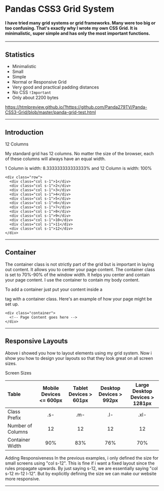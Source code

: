 # Pandas CSS3 Grid System
#### I have tried many grid systems or grid frameworks. Many were too big or too confusing. That's exactly why I wrote my own CSS Grid. It is minimalistic, super simple and has only the most important functions. 

---

## Statistics
- Minimalistic
- Small
- Simple
- Normal or Responsive Grid
- Very good and practical padding distances
- No CSS `!Important`
- Only about 2200 bytes

https://htmlpreview.github.io/?https://github.com/Panda279TV/Panda-CSS3-Grid/blob/master/panda-grid-test.html

---

## Introduction
12 Columns

My standard grid has 12 columns. No matter the size of the browser, each of these columns will always have an equal width.

1 Column is width: 8.333333333333333% and 12 Column is width: 100%

    <div class="row">
      <div class="col s-1">1</div>
      <div class="col s-1">2</div>
      <div class="col s-1">3</div>
      <div class="col s-1">4</div>
      <div class="col s-1">5</div>
      <div class="col s-1">6</div>
      <div class="col s-1">7</div>
      <div class="col s-1">8</div>
      <div class="col s-1">9</div>
      <div class="col s-1">10</div>
      <div class="col s-1">11</div>
      <div class="col s-1">12</div>
    </div> 

---

## Container
The container class is not strictly part of the grid but is important in laying out content. It allows you to center your page content. The container class is set to 70%-90% of the window width. It helps you center and contain your page content. I use the container to contain my body content.

To add a container just put your content inside a <div> tag with a container class. Here's an example of how your page might be set up.
  
    <div class="container">
      <!-- Page Content goes here -->
    </div> 

---

## Responsive Layouts
Above i showed you how to layout elements using my grid system. Now i show you how to design your layouts so that they look great on all screen sizes.


Screen Sizes

| Table | Mobile Devices <= 600px | Tablet Devices > 601px | Desktop Devices > 992px | Large Desktop Devices > 1281px |
|:---|:---:|:---:|:---:|:---:|
| Class Prefix | .s- | .m- | .l- | .xl- |
| Number of Columns | 12 | 12 | 12 | 12 |
| Container Width | 90% | 83% | 76% | 70% |

Adding Responsiveness
In the previous examples, i only defined the size for small screens using "col s-12". This is fine if i want a fixed layout since the rules propagate upwards. By just saying s-12, we are essentially saying "col s-12 m-12 l-12". But by explicitly defining the size we can make our website more responsive.

---

